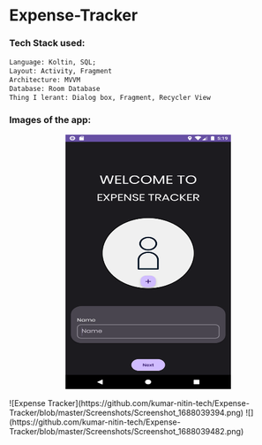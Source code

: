 # Expense-Tracker
### Tech Stack used:
    Language: Koltin, SQL;
    Layout: Activity, Fragment
    Architecture: MVVM
    Database: Room Database
    Thing I lerant: Dialog box, Fragment, Recycler View

### Images of the app:
<p align="center">
  <img width="300" height="460" src="https://github.com/kumar-nitin-tech/Expense-Tracker/blob/master/Screenshots/Screenshot_1688039394.png">
</p>
![Expense Tracker](https://github.com/kumar-nitin-tech/Expense-Tracker/blob/master/Screenshots/Screenshot_1688039394.png)
![](https://github.com/kumar-nitin-tech/Expense-Tracker/blob/master/Screenshots/Screenshot_1688039482.png)
    


